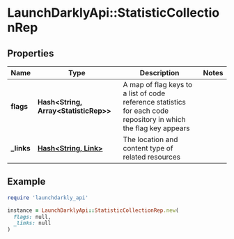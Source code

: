 # LaunchDarklyApi::StatisticCollectionRep

## Properties

| Name | Type | Description | Notes |
| ---- | ---- | ----------- | ----- |
| **flags** | **Hash&lt;String, Array&lt;StatisticRep&gt;&gt;** | A map of flag keys to a list of code reference statistics for each code repository in which the flag key appears |  |
| **_links** | [**Hash&lt;String, Link&gt;**](Link.md) | The location and content type of related resources |  |

## Example

```ruby
require 'launchdarkly_api'

instance = LaunchDarklyApi::StatisticCollectionRep.new(
  flags: null,
  _links: null
)
```

